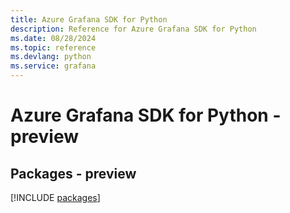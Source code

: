 ```yaml
---
title: Azure Grafana SDK for Python
description: Reference for Azure Grafana SDK for Python
ms.date: 08/28/2024
ms.topic: reference
ms.devlang: python
ms.service: grafana
---
```

# Azure Grafana SDK for Python - preview
## Packages - preview
[!INCLUDE [packages](grafana-index.md)]